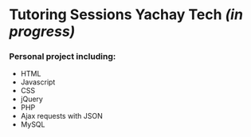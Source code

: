 # Tutoring Sessions Yachay Tech *(in progress)*

### Personal project including:
- HTML
- Javascript
- CSS
- jQuery
- PHP
- Ajax requests with JSON
- MySQL
